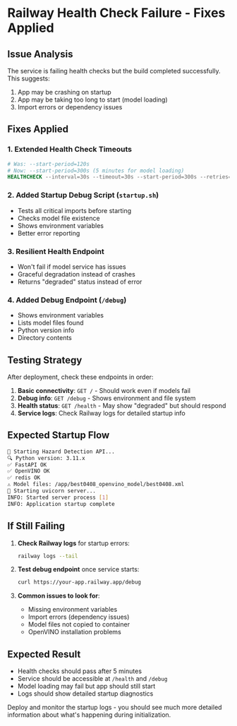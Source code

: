 # Railway Health Check Failure - Fixes Applied

## Issue Analysis
The service is failing health checks but the build completed successfully. This suggests:
1. App may be crashing on startup
2. App may be taking too long to start (model loading)
3. Import errors or dependency issues

## Fixes Applied

### 1. Extended Health Check Timeouts
```dockerfile
# Was: --start-period=120s
# Now: --start-period=300s (5 minutes for model loading)
HEALTHCHECK --interval=30s --timeout=30s --start-period=300s --retries=5
```

### 2. Added Startup Debug Script (`startup.sh`)
- Tests all critical imports before starting
- Checks model file existence
- Shows environment variables
- Better error reporting

### 3. Resilient Health Endpoint
- Won't fail if model service has issues
- Graceful degradation instead of crashes
- Returns "degraded" status instead of error

### 4. Added Debug Endpoint (`/debug`)
- Shows environment variables
- Lists model files found
- Python version info
- Directory contents

## Testing Strategy

After deployment, check these endpoints in order:

1. **Basic connectivity**: `GET /` - Should work even if models fail
2. **Debug info**: `GET /debug` - Shows environment and file system
3. **Health status**: `GET /health` - May show "degraded" but should respond
4. **Service logs**: Check Railway logs for detailed startup info

## Expected Startup Flow

```bash
🚀 Starting Hazard Detection API...
🔍 Python version: 3.11.x
✅ FastAPI OK
✅ OpenVINO OK  
✅ redis OK
⚠️ Model files: /app/best0408_openvino_model/best0408.xml
🚀 Starting uvicorn server...
INFO: Started server process [1]
INFO: Application startup complete
```

## If Still Failing

1. **Check Railway logs** for startup errors:
   ```bash
   railway logs --tail
   ```

2. **Test debug endpoint** once service starts:
   ```bash
   curl https://your-app.railway.app/debug
   ```

3. **Common issues to look for**:
   - Missing environment variables
   - Import errors (dependency issues)  
   - Model files not copied to container
   - OpenVINO installation problems

## Expected Result

- Health checks should pass after 5 minutes
- Service should be accessible at `/health` and `/debug`
- Model loading may fail but app should still start
- Logs should show detailed startup diagnostics

Deploy and monitor the startup logs - you should see much more detailed information about what's happening during initialization.